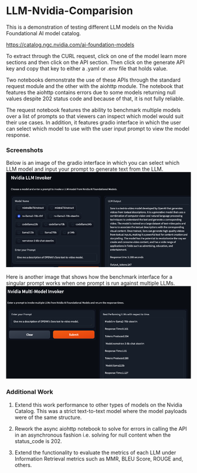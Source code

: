 # LLM-Nvidia-Comparision
This is a demonstration of testing different LLM models on the Nvidia Foundational AI model catalog.

https://catalog.ngc.nvidia.com/ai-foundation-models

To extract through the CURL request, click on one of the model learn more sections and then click on the API section.
Then click on the generate API key and copy that key to either a .yaml or .env file that holds value.

Two notebooks demonstrate the use of these APIs through the standard request module and the other with the aiohttp module.
The notebook that features the aiohttp contains errors due to some models returning null values despite 202 status code and
because of that, it is not fully reliable.

The request notebook features the ability to benchmark multiple models over a list of prompts so that viewers can inspect which
model would suit their use cases. In addition, it features gradio interface in which the user can select which model to use with
the user input prompt to view the model response.

### Screenshots
Below is an image of the gradio interface in which you can select which LLM model and input your prompt to generate text from the LLM.
![Image of choice of LLM](screenshots/single-model-call.png)


Here is another image that shows how the benchmark interface for a singular prompt works when one prompt is run against multiple LLMs.
![Image of metrics from LLMS](screenshots/nvidia-multi-model-llm.png)



### Additional Work

1. Extend this work performance to other types of models on the Nvidia Catalog. This was a strict text-to-text model where the model
   payloads were of the same structure.

2. Rework the async aiohttp notebook to solve for errors in calling the API in an asynchronous fashion i.e. solving for null content when the status_code is 202.

3. Extend the functionality to evaluate the metrics of each LLM under Information Retrieval metrics such as MMR, BLEU Score, ROUGE and, others.  
